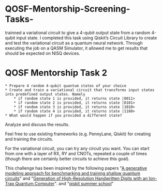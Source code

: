 # QOSF-Mentorship-Screening-Tasks-
trainned a variational circuit to give a 4-qubit output  state from a random 4-qubit input state. I completed this task using Qiskit’s Circuit Library to create and  test the variational circuit as a quantum neural network. Through executing the job on a QASM  Simulator, it allowed me to get results that should be expected on NISQ devices.

# QOSF Mentorship Task 2

    * Prepare 4 random 4-qubit quantum states of your choice
    * Create and train a variational circuit that transforms input states into predefined output states. Namely
        * if random state 1 is provided, it returns state |0011>
        * if random state 2 is provided, it returns state |0101>
        * if random state 3 is provided, it returns state |1010>
        * if random state 4 is provided, it returns state |1100>
    * What would happen if you provided a different state?
    
Analyze and discuss the results.

Feel free to use existing frameworks (e.g. PennyLane, Qiskit) for creating and training the circuits.

For the variational circuit, you can try any circuit you want. You can start from one with a layer of RX, RY and CNOTs, repeated a couple of times (though there are certainly better circuits to achieve this goal).

This challenge has been inspired by the following papers "[A generative modeling approach for benchmarking and training shallow quantum circuits][1]" and "[Generation of High-Resolution Handwritten Digits with an Ion-Trap Quantum Computer][2]". and "[qiskit summer school][3]"

[1]: https://www.nature.com/articles/s41534-019-0157-8 "A generative modeling approach for benchmarking and training shallow quantum circuits"
[2]: https://arxiv.org/abs/2012.03924 "Generation of High-Resolution Handwritten Digits with an Ion-Trap Quantum Computer"
[3]: https://github.com/appolodoro/Qiskit-global-summer-school--labs-solution-

